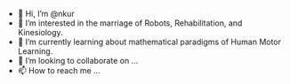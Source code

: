 - 👋 Hi, I’m @nkur
- 👀 I’m interested in the marriage of Robots, Rehabilitation, and Kinesiology.
- 🌱 I’m currently learning about mathematical paradigms of Human Motor Learning.
- 💞️ I’m looking to collaborate on ...
- 📫 How to reach me ...

<!---
nkur/nkur is a ✨ special ✨ repository because its `README.md` (this file) appears on your GitHub profile.
You can click the Preview link to take a look at your changes.
--->
